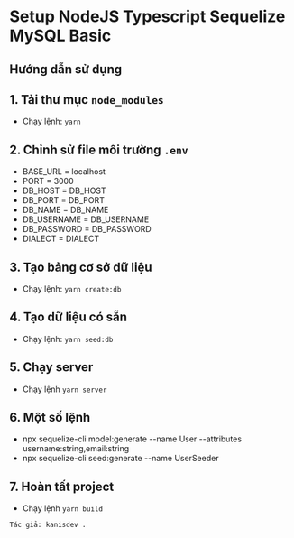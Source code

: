 # Setup NodeJS Typescript Sequelize MySQL Basic

## Hướng dẫn sử dụng

## 1. Tải thư mục `node_modules`

- Chạy lệnh: `yarn`

## 2. Chỉnh sử file môi trường `.env`

- BASE_URL = localhost
- PORT = 3000
- DB_HOST = DB_HOST
- DB_PORT = DB_PORT
- DB_NAME = DB_NAME
- DB_USERNAME = DB_USERNAME
- DB_PASSWORD = DB_PASSWORD
- DIALECT = DIALECT

## 3. Tạo bảng cơ sở dữ liệu

- Chạy lệnh: `yarn create:db`

## 4. Tạo dữ liệu có sẵn

- Chạy lệnh: `yarn seed:db`

## 5. Chạy server

- Chạy lệnh `yarn server`

## 6. Một số lệnh

- npx sequelize-cli model:generate --name User --attributes username:string,email:string
- npx sequelize-cli seed:generate --name UserSeeder

## 7. Hoàn tất project

- Chạy lệnh `yarn build`

```
Tác giả: kanisdev .
```
